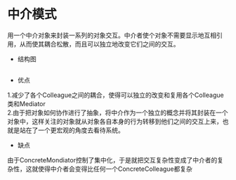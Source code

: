 # 中介模式

用一个中介对象来封装一系列的对象交互。中介者使个对象不需要显示地互相引用，从而使其耦合松散，而且可以独立地改变它们之间的交互。

* 结构图

![]()

* 优点

1.减少了各个Colleague之间的耦合，使得可以独立的改变和复用各个Colleague类和Mediator<br>
2.由于把对象如何协作进行了抽象，将中介作为一个独立的概念并将其封装在一个对象中，这样关注的对象就从对象各自本身的行为转移到他们之间的交互上来，也就是站在了一个更宏观的角度去看待系统。

* 缺点

由于ConcreteMondiator控制了集中化，于是就把交互复杂性变成了中介者的复杂性，这就使得中介者会变得比任何一个ConcreteColleague都复杂